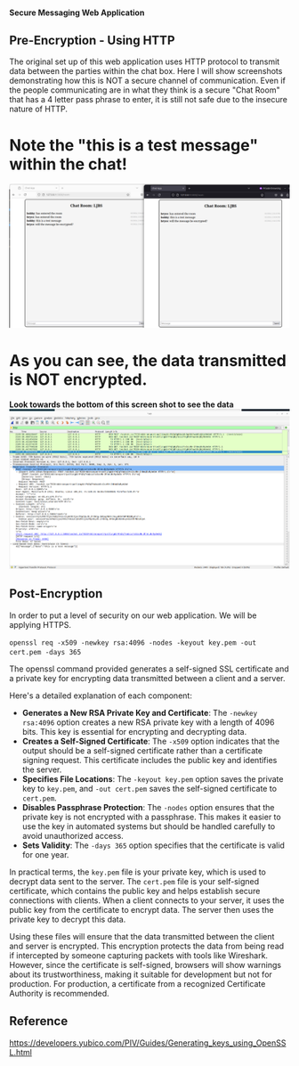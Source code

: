 #### Secure Messaging Web Application

## Pre-Encryption - Using HTTP

The original set up of this web application uses HTTP protocol to transmit data between the parties within the chat box. Here I will show screenshots demonstrating how this is NOT a secure channel of communication. Even if the people communicating are in what they think is a secure "Chat Room" that has a 4 letter pass phrase to enter, it is still not safe due to the insecure nature of HTTP.


# Note the "this is a test message" within the chat!
![Chat Log](chatLogPreEncryption.png "Showing the chat log")


# As you can see, the data transmitted is NOT encrypted.
**Look towards the bottom of this screen shot to see the data**
![Wireshark Capture](wiresharkPlaintext.png "WireShark Capture")



## Post-Encryption
In order to put a level of security on our web application. We will be applying HTTPS. 


```openssl req -x509 -newkey rsa:4096 -nodes -keyout key.pem -out cert.pem -days 365```

The openssl command provided generates a self-signed SSL certificate and a private key for encrypting data transmitted between a client and a server.

Here's a detailed explanation of each component:

- **Generates a New RSA Private Key and Certificate**: The `-newkey rsa:4096` option creates a new RSA private key with a length of 4096 bits. This key is essential for encrypting and decrypting data.
- **Creates a Self-Signed Certificate**: The `-x509` option indicates that the output should be a self-signed certificate rather than a certificate signing request. This certificate includes the public key and identifies the server.
- **Specifies File Locations**: The `-keyout key.pem` option saves the private key to `key.pem`, and `-out cert.pem` saves the self-signed certificate to `cert.pem`.
- **Disables Passphrase Protection**: The `-nodes` option ensures that the private key is not encrypted with a passphrase. This makes it easier to use the key in automated systems but should be handled carefully to avoid unauthorized access.
- **Sets Validity**: The `-days 365` option specifies that the certificate is valid for one year.

In practical terms, the `key.pem` file is your private key, which is used to decrypt data sent to the server. The `cert.pem` file is your self-signed certificate, which contains the public key and helps establish secure connections with clients. When a client connects to your server, it uses the public key from the certificate to encrypt data. The server then uses the private key to decrypt this data.

Using these files will ensure that the data transmitted between the client and server is encrypted. This encryption protects the data from being read if intercepted by someone capturing packets with tools like Wireshark. However, since the certificate is self-signed, browsers will show warnings about its trustworthiness, making it suitable for development but not for production. For production, a certificate from a recognized Certificate Authority is recommended.



## Reference
https://developers.yubico.com/PIV/Guides/Generating_keys_using_OpenSSL.html

